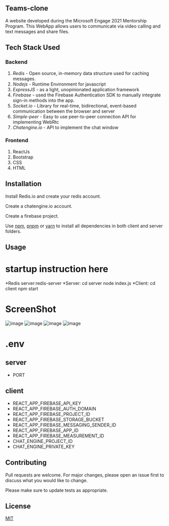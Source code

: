 ## Teams-clone
A website developed during the Microsoft Engage 2021 Mentorship Program.
This WebApp allows users to communicate via video calling and text messages and share files.

## Tech Stack Used
### Backend
1. *Redis* - Open source, in-memory data structure used for caching messages.
2. *Nodejs* - Runtime Environment for javascript
3. *ExpressJS* - as a light, unopinionated application framework 
4. *Firebase* - used the Firebase Authentication SDK to manually integrate sign-in methods into the app.
6. *Socket.io* -  Library for real-time, bidirectional, event-based communication between the browser and server
7. *Simple-peer* - Easy to use peer-to-peer connection API for implementing WebRtc
8. *Chatengine.io* - API to implement the chat window

### Frontend
1. ReactJs
2. Bootstrap
3. CSS
4. HTML

## Installation

Install Redis.io and create your redis account.

Create a chatengine.io account.

Create a firebase project.

Use [npm](https://mpmjs.com), [pnpm](https://pnpm.io) or [yarn](https://yarnpkg.com) to install all dependencies in both client and server folders.

## Usage

# startup instruction here

*Redis server:redis-server
*Server: cd server
        node index.js
*Client: cd client
        npm start

# ScreenShot

![image](https://user-images.githubusercontent.com/73576515/125317264-7d12aa80-e356-11eb-9e43-a5a3577d1474.png)
![image](https://user-images.githubusercontent.com/73576515/125317301-88fe6c80-e356-11eb-9a58-7ac988810052.png)
![image](https://user-images.githubusercontent.com/73576515/125317391-99164c00-e356-11eb-8cb2-0c137c392767.png)
![image](https://user-images.githubusercontent.com/73576515/125317430-a03d5a00-e356-11eb-9bec-e898ba13c037.png)


# .env
## server
* PORT

## client
* REACT_APP_FIREBASE_API_KEY 
* REACT_APP_FIREBASE_AUTH_DOMAIN
* REACT_APP_FIREBASE_PROJECT_ID
* REACT_APP_FIREBASE_STORAGE_BUCKET 
* REACT_APP_FIREBASE_MESSAGING_SENDER_ID
* REACT_APP_FIREBASE_APP_ID
* REACT_APP_FIREBASE_MEASUREMENT_ID 
* CHAT_ENGINE_PROJECT_ID 
* CHAT_ENGINE_PRIVATE_KEY 


## Contributing
Pull requests are welcome. For major changes, please open an issue first to discuss what you would like to change.

Please make sure to update tests as appropriate.

## License
[MIT](https://choosealicense.com/licenses/mit/)

